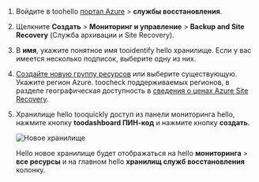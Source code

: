 
1. Войдите в toohello [портал Azure](https://portal.azure.com) > **службы восстановления**.
2. Щелкните **Создать** > **Мониторинг и управление** > **Backup and Site Recovery** (Служба архивации и Site Recovery). 
3. В **имя**, укажите понятное имя tooidentify hello хранилище. Если у вас имеется несколько подписок, выберите одну из них.
4. [Создайте новую группу ресурсов](../articles/azure-resource-manager/resource-group-template-deploy-portal.md) или выберите существующую. Укажите регион Azure. toocheck поддерживаемых регионов, в разделе географическая доступность в [сведения о ценах Azure Site Recovery](https://azure.microsoft.com/pricing/details/site-recovery/).
5. Хранилище hello tooquickly доступ из панели мониторинга hello, нажмите кнопку **toodashboard ПИН-код** и нажмите кнопку **создать**.

   ![Новое хранилище](./media/site-recovery-create-vault/new-vault-settings.png)

   Hello новое хранилище будет отображаться на hello **мониторинга** > **все ресурсы** и на главном hello **хранилищ служб восстановления** колонку.
